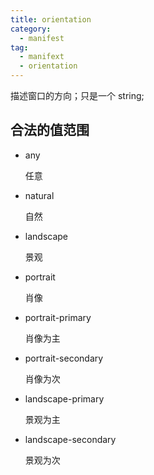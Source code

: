 ```yaml
---
title: orientation
category:
  - manifest
tag:
  - manifext
  - orientation
---
```


描述窗口的方向；只是一个 string;

 

## 合法的值范围

  - any

    任意

  - natural 

    自然

  - landscape 

    景观

  - portrait 

    肖像
  
  - portrait-primary 

    肖像为主

  - portrait-secondary 

    肖像为次

  - landscape-primary 

    景观为主

  - landscape-secondary

    景观为次
